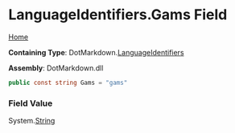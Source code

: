 <a name="_top"></a>

# LanguageIdentifiers\.Gams Field

[Home](../../../README.md#_top)

**Containing Type**: DotMarkdown\.[LanguageIdentifiers](../README.md#_top)

**Assembly**: DotMarkdown\.dll

```csharp
public const string Gams = "gams"
```

### Field Value

System\.[String](https://docs.microsoft.com/en-us/dotnet/api/system.string)